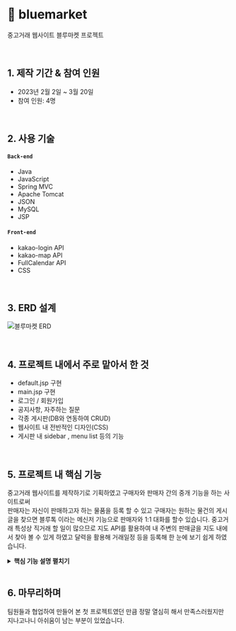 # :pushpin: bluemarket
중고거래 웹사이트 블루마켓 프로젝트

</br>

## 1. 제작 기간 & 참여 인원
- 2023년 2월 2일 ~ 3월 20일
- 참여 인원: 4명

</br>

## 2. 사용 기술
#### `Back-end`
  - Java
  - JavaScript
  - Spring MVC
  - Apache Tomcat
  - JSON
  - MySQL
  - JSP
#### `Front-end`
  - kakao-login API
  - kakao-map API
  - FullCalendar API
  - CSS
  
  </br>

## 3. ERD 설계
![블루마켓 ERD](https://user-images.githubusercontent.com/124217957/226547037-100e0921-2144-4a6e-bb82-37a7cf85ea70.PNG)

</br>

## 4. 프로젝트 내에서 주로 맡아서 한 것
- default.jsp 구현
- main.jsp 구현
- 로그인 / 회원가입
- 공지사항, 자주하는 질문
- 각종 게시판(DB와 연동하여 CRUD)
- 웹사이트 내 전반적인 디자인(CSS)
- 게시판 내 sidebar , menu list 등의 기능

</br>

## 5. 프로젝트 내 핵심 기능
중고거래 웹사이트를 제작하기로 기획하였고 구매자와 판매자 간의 중개 기능을 하는 사이트로써  
판매자는 자신이 판매하고자 하는 물품을 등록 할 수 있고 구매자는 원하는 물건의 게시글을 찾으면
블루톡 이라는 메신저 기능으로 판매자와 1:1 대화를 할수 있습니다.
중고거래 특성상 직거래 할 일이 많으므로 지도 API를 활용하여 내 주변의 판매글을 지도 내에서 찾아
볼 수 있게 하였고 달력을 활용해 거래일정 등을 등록해 한 눈에 보기 쉽게 하였습니다.

<details>
<summary><b>핵심 기능 설명 펼치기</b></summary>
<div markdown="1">

### 5.1. 전체 흐름
![블루마켓 프로세스](https://user-images.githubusercontent.com/124217957/226548705-3ae759ca-25b8-4423-becf-38837b07edf5.PNG)


### 5.2. 판매일정

![판매일정](https://user-images.githubusercontent.com/124217957/226549639-c47c7456-5775-4115-9c74-564ca413d924.PNG)


### 5.3. 우리동네 (지도로 보기)

![우리동네](https://user-images.githubusercontent.com/124217957/226549684-9b4622c3-4b45-4b23-ba58-4fc0f9e58071.PNG)


### 5.4. 블루톡 (채팅)

![블루톡1](https://user-images.githubusercontent.com/124217957/226550000-44887955-fbb3-4e82-9473-68af352539f9.PNG)

- **메인페이지에서 블루톡 내역 보기** 
  - 블루톡 클릭 시 채팅방 목록 보여주기. 
    이제까지 대화했던 대화방 목록이 표시되고, 대화한 적이 없었다면 표시하지 않습니다.


![블루톡2](https://user-images.githubusercontent.com/124217957/226550008-75f2162d-43d1-4490-a672-e55e55e1bde3.PNG)

- **판매 또는 구매글에서 해당 판매자와 대화** 
  - 원하는 물품을 클릭하면 해당 물품의 판매요청 또는 구매요청자와 대화가 연결됩니다.


</div>
</details>

</br>

## 6. 마무리하며
팀원들과 협업하여 만들어 본 첫 프로젝트였던 만큼 정말 열심히 해서 만족스러웠지만
지나고나니 아쉬움이 남는 부분이 있었습니다.
